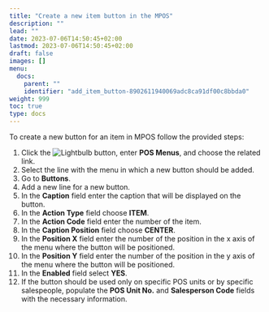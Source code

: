 ```yaml
---
title: "Create a new item button in the MPOS"
description: ""
lead: ""
date: 2023-07-06T14:50:45+02:00
lastmod: 2023-07-06T14:50:45+02:00
draft: false
images: []
menu:
  docs:
    parent: ""
    identifier: "add_item_button-8902611940069adc8ca91df00c8bbda0"
weight: 999
toc: true
type: docs
---
```


To create a new button for an item in MPOS follow the provided steps:

1. Click the ![Lightbulb](Lightbulb_icon.PNG) button, enter **POS Menus**, and choose the related link.
2. Select the line with the menu in which a new button should be added.
3. Go to **Buttons**.
4. Add a new line for a new button.
5. In the **Caption** field enter the caption that will be displayed on the button.
6. In the **Action Type** field choose **ITEM**.
7. In the **Action Code** field enter the number of the item.
8. In the **Caption Position** field choose **CENTER**.
9. In the **Position X** field enter the number of the position in the x axis of the menu where the button will be positioned.
10. In the **Position Y** field enter the number of the position in the y axis of the menu where the button will be positioned.
11. In the **Enabled** field select **YES**.
12. If the button should be used only on specific POS units or by specific salespeople, populate the **POS Unit No.** and **Salesperson Code** fields with the necessary information.
